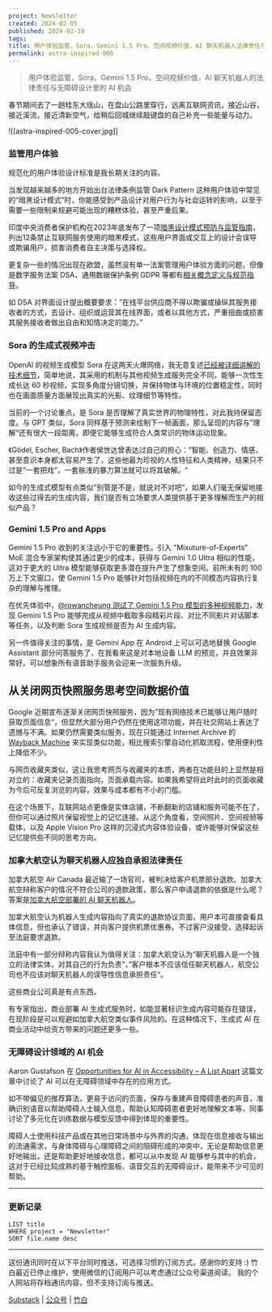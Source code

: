 ```yaml
---
project: Newsletter
created: 2024-02-05
published: 2024-02-19
tags: 
title: 用户体验监管，Sora，Gemini 1.5 Pro，空间视频价值，AI 聊天机器人法律责任与无障碍设计
permalink: astra-inspired-005
---
```

> 用户体验监管，Sora，Gemini 1.5 Pro，空间视频价值，AI 聊天机器人的法律责任与无障碍设计里的 AI 机会

春节期间去了一趟桂东大瑶山，在盘山公路里穿行，远离互联网资讯，接近山谷，接近溪流，接近清新空气，给稍后回城继续敲键盘的自己补充一些能量与动力。

![[astra-inspired-005-cover.jpg]]

### 监管用户体验

规范化的用户体验设计标准是我长期关注的内容。

当发现越来越多的地方开始出台法律条例监管 Dark Pattern 这种用户体验中常见的“暗黑设计模式”时，你能感受到产品设计对用户行为与社会运转的影响，以至于需要一些限制来规避可能出现的糟糕体验，甚至严重后果。

印度中央消费者保护机构在2023年底发布了一项[暗黑设计模式预防与监管指南](https://www.dataguidance.com/news/india-guidelines-dark-patterns-published-official)，列出12条禁止互联网服务使用的暗黑模式，这些用户界面或交互上的设计会误导或欺骗用户，损害消费者自主决策与选择权。

更复杂一些的情况出现在欧盟，虽然没有单一法案管理用户体验方面的问题，但像是数字服务法案 DSA，通用数据保护条例 GDPR 等都有[相关概念定义与规范指导](https://yishan.craft.me/by6ar6TU5FIvvY)。

如 DSA 对界面设计提出概要要求：“在线平台供应商不得以欺骗或操纵其服务接收者的方式，去设计、组织或运营其在线界面，或者以其他方式，严重扭曲或损害其服务接收者做出自由和知情决定的能力。”
### Sora 的生成式视频冲击

OpenAI 的视频生成模型 Sora 在这两天火爆网络，我无意复述[已经被详细讲解的技术细节](https://m.huxiu.com/article/2683137.html)，简单地说，其采用的机制与其他视频生成服务完全不同，能够一次性生成长达 60 秒视频，实现多角度分镜切换，并保持物体与环境的位置稳定性，同时也在画面质量方面展现出真实的光影、纹理细节等特性。

当前的一个讨论重点，是 Sora 是否理解了真实世界的物理特性，对此我持保留态度。与 GPT 类似，Sora 同样基于预测来绘制下一帧画面，那么呈现的内容与”理解“还有很大一段距离，即便它能够生成符合人类常识的物体运动现象。

《Gödel, Escher, Bach》作者侯世达曾表达过自己的担心：”智能、创造力、情感，甚至意识本身都太容易产生了，这些他最为珍视的人性特征和人类精神，结果只不过是“一套把戏”，一套肤浅的暴力算法就可以将其破解。“

如今的生成式模型有点类似”别管是不是，就说对不对吧“，如果人们毫无保留地接收这些过得去的生成内容，我们是否有立场要求人类提供基于更多理解而生产的相似产品？
### Gemini 1.5 Pro and Apps

Gemini 1.5 Pro 收到的关注远小于它的重要性。引入 "Mixuture-of-Experts" MoE 混合专家架构使其通过更少的成本，获得与 Gemini 1.0 Ultra 相似的性能，这对于更大的 Ultra 模型能够获取更多潜在提升产生了想象空间。前所未有的 100 万上下文窗口，使 Gemini 1.5 Pro 能够针对包括视频在内的不同模态内容执行复杂的理解与推理。

在优先体验中，[@rowancheung 测试了 Gemini 1.5 Pro 模型的多种视频能力](https://twitter.com/rowancheung/status/1759280384930459941)，发现 Gemini 1.5 Pro 能够完成从视频中截取多段精彩片段、对比不同影片对话脚本等任务，以及判断 Sora 生成视频是否为 AI 生成内容。

另一件值得关注的事情，是 Gemini App 在 Android 上可以可选地替换 Google Assistant 部分问答服务了，在我看来这是对本地设备 LLM 的预览，并且效果非常好。可以想象所有语音助手服务会迎来一次服务升级。
## 从关闭网页快照服务思考空间数据价值

Google 近期宣布逐渐关闭网页快照服务，因为”现有网络技术已能够让用户随时获取页面信息“，但显然大部分用户仍然在使用这项功能，并在社交网站上表达了遗憾与不满。如果仍然需要类似服务，现在只能通过 Internet Archive 的 [Wayback Machine](https://archive.org/web/g) 来实现类似功能，相比搜索引擎自动化抓取流程，使用便利性上降低不少。

与网页收藏夹类似，这让我思考网页与收藏夹的本质，两者在功能目的上显然是相对立的：收藏夹记录页面指向，页面承载内容。如果我希望将此时此时的页面收藏为今后可反复浏览的内容，效果与成本都有不小的门槛。

在这个场景下，互联网站点更像是实体店铺，不断翻新的店铺和服务可能不在了，但你可以通过照片保留视觉上的记忆连接。从这个角度看，空间照片、空间视频等载体，以及 Apple Vision Pro 这样的沉浸式内容体验设备，或许能够对保留这些记忆提供些不同的思考方向。
### 加拿大航空认为聊天机器人应独自承担法律责任

加拿大航空 Air Canada 最近输了一场官司，被判决给客户机票部分退款。加拿大航空辩称客户的情况不符合公司的退款政策，那么客户申请退款的依据是什么呢？答案是[加拿大航空部署的 AI 聊天机器人](https://arstechnica.com/tech-policy/2024/02/air-canada-must-honor-refund-policy-invented-by-airlines-chatbot/)。

加拿大航空认为机器人生成内容指向了真实的退款协议页面，用户本可直接查看具体信息，但也承认了错误，并向客户提供机票优惠券。不过客户没接受，选择起诉至法庭要求退款。

法庭中有一部分辩称内容我认为值得关注：加拿大航空认为“聊天机器人是一个独立的法律实体，对其自己的行为负责”，”客户根本不应该信任聊天机器人，航空公司也不应该对聊天机器人的误导性信息承担责任“。

这些商业公司真是有点东西。

有专家指出，商业部署 AI 生成式服务时，如能显著标识生成内容可能存在错误，在现阶段是可以规避如加拿大航空类似事件风险的。在这种情况下，生成式 AI 在商业活动中给资方带来的问题还更多一些。
### 无障碍设计领域的 AI 机会

Aaron Gustafson 在 [Opportunities for AI in Accessibility – A List Apart](https://alistapart.com/article/opportunities-for-ai-in-accessibility/) 这篇文章中讨论了 AI 可以在无障碍领域中存在的应用方式。

如不带偏见的推荐算法，更易于访问的页面，保存与重建声音障碍患者的声音，准确识别语音以帮助障碍人士输入信息，帮助认知障碍患者更好地理解文本等，同事讨论了多元化在训练数据与模型反馈中得到体现的重要性。

障碍人士使用科技产品或在其他日常场景中与外界的沟通，体现在信息接收与输出的流通需求，与身体障碍与心理障碍之间的阻碍形成的冲突中，无论是帮助信息更好地输出，还是帮助更好地接收信息，都可以从中发现 AI 能够参与其中的机会，这对于已经比较成熟的基于触控面板、语音交互的无障碍设计，能带来不少可见的帮助。

---
### 更新记录
```dataview
LIST title
WHERE project = "Newsletter"
SORT file.name desc
```
---

这份通讯同时在以下平台同时推送，可选择习惯的订阅方式，感谢你的支持 :)
竹白最近已停止维护，使用微信的订阅用户可以考虑通过公众号渠道阅读。
我的个人网站将存档通讯内容，但不支持订阅与推送。

[Substack](https://yishan.substack.com/) | [公众号]() | [竹白](https://speciouspm.zhubai.love/)